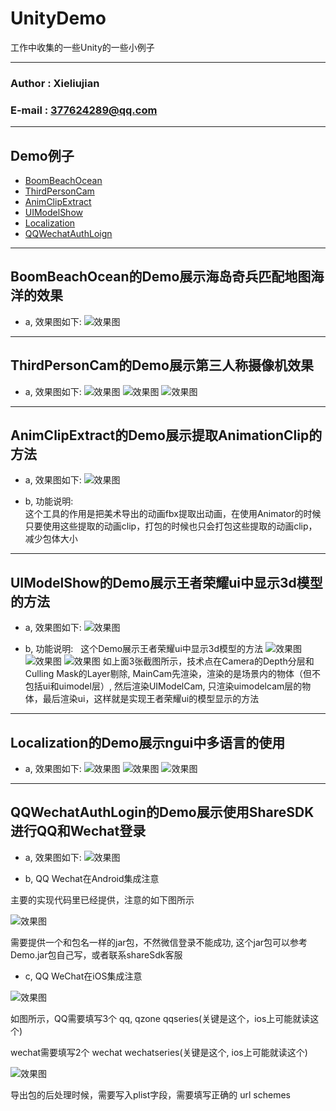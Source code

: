 # UnityDemo
工作中收集的一些Unity的一些小例子
****
### Author : Xieliujian
### E-mail : 377624289@qq.com
****
## Demo例子
* [BoomBeachOcean](#Demo1)
* [ThirdPersonCam](#Demo2)
* [AnimClipExtract](#Demo3)
* [UIModelShow](#Demo4)
* [Localization](#Demo5)
* [QQWechatAuthLoign](#Demo6)
****

<h2 id="Demo1">BoomBeachOcean的Demo展示海岛奇兵匹配地图海洋的效果</h2>

* a, 效果图如下:
![效果图](https://github.com/xieliujian/UnityDemo/blob/master/Snapshot/BoomBeachOcean/Ocean.png)
****

<h2 id="Demo2">ThirdPersonCam的Demo展示第三人称摄像机效果</h2>

* a, 效果图如下:
![效果图](https://github.com/xieliujian/UnityDemo/blob/master/Snapshot/ThirdPersonCam/Screenshot_2017-05-24-22-54-15_com.FengShen.Third.png)
![效果图](https://github.com/xieliujian/UnityDemo/blob/master/Snapshot/ThirdPersonCam/Screenshot_2017-05-24-22-54-23_com.FengShen.Third.png)
![效果图](https://github.com/xieliujian/UnityDemo/blob/master/Snapshot/ThirdPersonCam/Screenshot_2017-05-24-22-54-43_com.FengShen.Third.png)
****

<h2 id="Demo3">AnimClipExtract的Demo展示提取AnimationClip的方法</h2>

* a, 效果图如下:
![效果图](https://github.com/xieliujian/UnityDemo/blob/master/Snapshot/AnimClipExtract/AnimClipExtract.png)

* b, 功能说明:  
这个工具的作用是把美术导出的动画fbx提取出动画，在使用Animator的时候只要使用这些提取的动画clip，打包的时候也只会打包这些提取的动画clip，减少包体大小
****

<h2 id="Demo4">UIModelShow的Demo展示王者荣耀ui中显示3d模型的方法</h2>

* a, 效果图如下:
![效果图](https://github.com/xieliujian/UnityDemo/blob/master/Snapshot/UIModelShow/UIModelShow.png)

* b, 功能说明:  
这个Demo展示王者荣耀ui中显示3d模型的方法
![效果图](https://github.com/xieliujian/UnityDemo/blob/master/Snapshot/UIModelShow/MainCam.png)
![效果图](https://github.com/xieliujian/UnityDemo/blob/master/Snapshot/UIModelShow/UIModelCam.png)
![效果图](https://github.com/xieliujian/UnityDemo/blob/master/Snapshot/UIModelShow/UICam.png)
如上面3张截图所示，技术点在Camera的Depth分层和Culling Mask的Layer剔除, MainCam先渲染，渲染的是场景内的物体（但不包括ui和uimodel层）, 然后渲染UIModelCam, 只渲染uimodelcam层的物体，最后渲染ui，这样就是实现王者荣耀ui的模型显示的方法
****

<h2 id="Demo5">Localization的Demo展示ngui中多语言的使用</h2>

* a, 效果图如下:
![效果图](https://github.com/xieliujian/UnityDemo/blob/master/Snapshot/Localization/English.png)
![效果图](https://github.com/xieliujian/UnityDemo/blob/master/Snapshot/Localization/Français.png)
![效果图](https://github.com/xieliujian/UnityDemo/blob/master/Snapshot/Localization/Chinese.png)

****

<h2 id="Demo6">QQWechatAuthLogin的Demo展示使用ShareSDK进行QQ和Wechat登录</h2>

* a, 效果图如下:
![效果图](https://github.com/xieliujian/UnityDemo/blob/master/Snapshot/QQWechatAuthLogin/QQ20171021-153400%402x.png)

* b, QQ Wechat在Android集成注意

主要的实现代码里已经提供，注意的如下图所示

![效果图](https://github.com/xieliujian/UnityDemo/blob/master/Snapshot/QQWechatAuthLogin/QQ20171021-201447%402x.png)

需要提供一个和包名一样的jar包，不然微信登录不能成功, 这个jar包可以参考Demo.jar包自己写，或者联系shareSdk客服

* c, QQ WeChat在iOS集成注意

![效果图](https://github.com/xieliujian/UnityDemo/blob/master/Snapshot/QQWechatAuthLogin/QQ20171021-201531%402x.png)

如图所示，QQ需要填写3个 qq, qzone qqseries(关键是这个，ios上可能就读这个)

wechat需要填写2个 wechat wechatseries(关键是这个, ios上可能就读这个)

![效果图](https://github.com/xieliujian/UnityDemo/blob/master/Snapshot/QQWechatAuthLogin/QQ20171021-201912%402x.png)

导出包的后处理时候，需要写入plist字段，需要填写正确的 url schemes